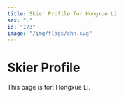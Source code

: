 ```yaml
---
title: Skier Profile for Hongxue Li
sex: "L"
id: "173"
image: "/img/flags/chn.svg" 
---
```


# Skier Profile

This page is for: Hongxue Li.
    